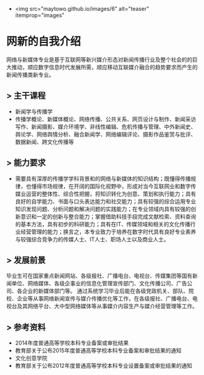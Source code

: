  + <img src="maytowo.github.io/images/6" alt="teaser" itemprop="images"
# 网新的自我介绍

  网络与新媒体专业是基于互联网等新兴媒介形态对新闻传播行业及整个社会的的巨大推动，顺应数字信息时代发展所需，顺应移动互联媒介融合的趋势要求而产生的新闻传播类新专业。
 
## > 主干课程
 + 新闻学与传播学
 + 传播学概论、新媒体概论、网络传播、公共关系、网页设计与制作、新闻采访写作、新闻摄影、媒介环境学、非线性编辑、危机传播与管理、中外新闻史、舆论学、网络舆情分析、融合新闻学、网络编辑评论、摄影作品鉴赏与批评、数据新闻、跨文化传播等
## > 能力要求
 + 需要具有深厚的传播学学科背景和的网络与新媒体的知识结构；既懂得传播规律，也懂得市场规律，在开阔的国际化视野中，形成对当今互联网业和数字传媒业运营的整体性、综合性把握，将知识转化为创意、策划和执行能力；具有良好的自学能力、书面与口头表达能力和社交能力；具有较强的综合运用专业知识发现问题、分析问题和解决问题的实践能力；在专业领域内具有较强的创新意识和一定的创新与整合能力；掌握借助科技手段完成文献检索、资料查询的基本方法，具有初步的科研能力；具有在IT、传媒领域和相关的文化传播行业经营管理的能力；换言之，本专业致力于培养在数字时代具有良好专业素养与较强综合竞争力的传媒人士、IT人士、职场人士以及商业人士。　
## > 发展前景
 毕业生可在国家重点新闻网站、各级报社、广播电台、电视台、传媒集团等国有新闻单位、网络媒体、各级企事业的信息化管理宣传部门、文化传播公司、广告公司、各企业的新媒体部门等。
通过系统学习毕业后能在各级党政机关、部队、院校、企业等从事网络新闻宣传与媒介传播优化等工作，在各级报社、广播电台、电视台及其网络平台、大中型网络媒体等从事媒介内容生产与媒介经营管理等工作。


## >  参考资料
 + 2014年度普通高等学校本科专业备案或审批结果
 + 教育部关于公布2015年度普通高等学校本科专业备案和审批结果的通知  
 + 文化创意学院
 + 教育部关于公布2012年度普通高等学校本科专业设置备案或审批结果的通知